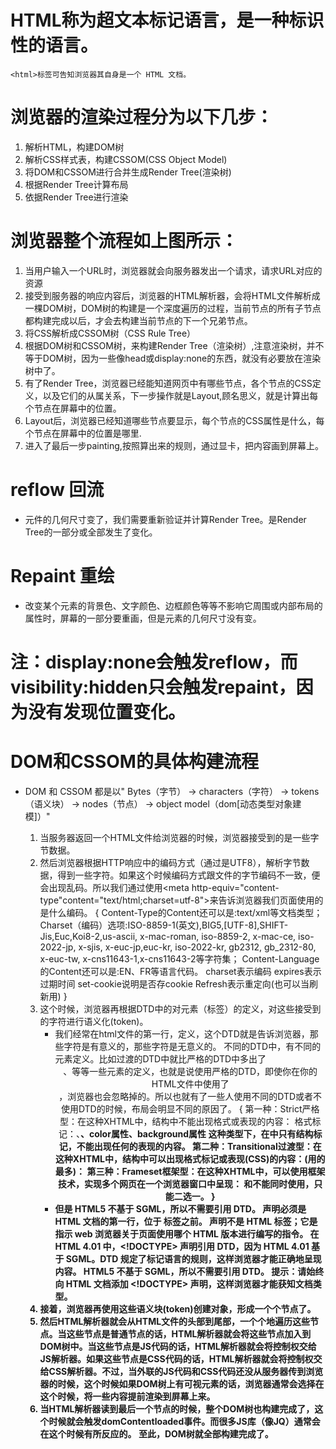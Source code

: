 <!--
 * @Author: your name
 * @Date: 2019-12-28 17:05:47
 * @LastEditTime : 2019-12-29 14:54:01
 * @LastEditors  : Please set LastEditors
 * @Description: In User Settings Edit
 * @FilePath: \beixiang_ly\ly_restart\20191228\1.md
 -->
 
# HTML称为超文本标记语言，是一种标识性的语言。
    <html>标签可告知浏览器其自身是一个 HTML 文档。
# 浏览器的渲染过程分为以下几步：
  1. 解析HTML，构建DOM树
  2. 解析CSS样式表，构建CSSOM(CSS Object Model)
  3. 将DOM和CSSOM进行合并生成Render Tree(渲染树)
  4. 根据Render Tree计算布局
  5. 依据Render Tree进行渲染



# 浏览器整个流程如上图所示：
  1. 当用户输入一个URL时，浏览器就会向服务器发出一个请求，请求URL对应的资源
  2. 接受到服务器的响应内容后，浏览器的HTML解析器，会将HTML文件解析成一棵DOM树，DOM树的构建是一个深度遍历的过程，当前节点的所有子节点都构建完成以后，才会去构建当前节点的下一个兄弟节点。
  3. 将CSS解析成CSSOM树（CSS Rule Tree）
  4. 根据DOM树和CSSOM树，来构建Render Tree（渲染树）,注意渲染树，并不等于DOM树，因为一些像head或display:none的东西，就没有必要放在渲染树中了。
  5. 有了Render Tree，浏览器已经能知道网页中有哪些节点，各个节点的CSS定义，以及它们的从属关系，下一步操作就是Layout,顾名思义，就是计算出每个节点在屏幕中的位置。
  6. Layout后，浏览器已经知道哪些节点要显示，每个节点的CSS属性是什么，每个节点在屏幕中的位置是哪里.
  7. 进入了最后一步painting,按照算出来的规则，通过显卡，把内容画到屏幕上。


# reflow 回流
  * 元件的几何尺寸变了，我们需要重新验证并计算Render Tree。是Render Tree的一部分或全部发生了变化。
# Repaint 重绘
  * 改变某个元素的背景色、文字颜色、边框颜色等等不影响它周围或内部布局的属性时，屏幕的一部分要重画，但是元素的几何尺寸没有变。
# 注：display:none会触发reflow，而visibility:hidden只会触发repaint，因为没有发现位置变化。

# DOM和CSSOM的具体构建流程
  * DOM 和 CSSOM 都是以" Bytes（字节） → characters（字符） → tokens（语义块） → nodes（节点） → object model（dom[动态类型对象建模]）"

    1. 当服务器返回一个HTML文件给浏览器的时候，浏览器接受到的是一些字节数据。
    2. 然后浏览器根据HTTP响应中的编码方式（通过是UTF8），解析字节数据，得到一些字符。如果这个时候编码方式跟文件的字节编码不一致，便会出现乱码。所以我们通过使用<meta http-equiv="content-type"content="text/html;charset=utf-8">来告诉浏览器我们页面使用的是什么编码。
        { 
            Content-Type的Content还可以是:text/xml等文档类型；
            Charset（编码）选项:ISO-8859-1(英文),BIG5,[UTF-8],SHIFT-Jis,Euc,Koi8-2,us-ascii, x-mac-roman, iso-8859-2, x-mac-ce, iso-2022-jp, x-sjis, x-euc-jp,euc-kr, iso-2022-kr, gb2312, gb_2312-80, x-euc-tw, x-cns11643-1,x-cns11643-2等字符集；
            Content-Language的Content还可以是:EN、FR等语言代码。
                charset表示编码
                expires表示过期时间
                set-cookie说明是否存cookie
                Refresh表示重定向(也可以当刷新用)
        }
    3. 这个时候，浏览器再根据DTD中的对元素（标签）的定义，对这些接受到的字符进行语义化(token)。
        * 我们经常在html文件的第一行，定义<!DOCTYPE HTML PUBLIC "-//W3C//DTD HTML 4.01Transitional//EN" "http://www.w3.org/TR/html4/loose.dtd">，这个DTD就是告诉浏览器，那些字符是有意义的，那些字符是无意义的。
        不同的DTD中，有不同的元素定义。比如过渡的DTD中就比严格的DTD中多出了<center>、<font>等等一些元素的定义，也就是说使用严格的DTD，即使你在你的HTML文件中使用了<center>，浏览器也会忽略掉的。所以也就有了一些人使用不同的DTD或者不使用DTD的时候，布局会明显不同的原因了。
        {
            第一种：Strict严格型：在这种XHTML中，结构中不能出现格式或表现的内容：
                格式标记：<font>、<b>、color属性、background属性
                这种类型下，在<body>中只有结构标记，不能出现任何的表现的内容。
                <!DOCTYPE html PUBLIC"-//W3C//DTD XHTML 1.0 Strict//EN""http://www.w3.org/TR/xhtml1/DTD/xhtml1-strict.dtd">
            第二种：Transitional过渡型：在这种XHTML中，结构中可以出现格式标记或表现(CSS)的内容：(用的最多)：
                <!DOCTYPE html PUBLIC "-//W3C//DTD XHTML 1.0 Transitional//EN" "http://www.w3.org/TR/xhtml1/DTD/xhtml1-transitional.dtd">
            第三种：Frameset框架型：在这种XHTML中，可以使用框架技术，实现多个网页在一个浏览器窗口中呈现：
                <!DOCTYPE html PUBLIC "-//W3C//DTD XHTML 1.0 Frameset//EN""http://www.w3.org/TR/xhtml1/DTD/xhtml1-frameset.dtd">
                <body>和<frameset>不能同时使用，只能二选一。
        }
        * 但是 HTML5 不基于 SGML，所以不需要引用 DTD。
            <!DOCTYPE> 声明必须是 HTML 文档的第一行，位于 <html> 标签之前。
            <!DOCTYPE> 声明不是 HTML 标签；它是指示 web 浏览器关于页面使用哪个 HTML 版本进行编写的指令。
            在 HTML 4.01 中，<!DOCTYPE> 声明引用 DTD，因为 HTML 4.01 基于 SGML。DTD 规定了标记语言的规则，这样浏览器才能正确地呈现内容。
            HTML5 不基于 SGML，所以不需要引用 DTD。
            提示：请始终向 HTML 文档添加 <!DOCTYPE> 声明，这样浏览器才能获知文档类型。
    4. 接着，浏览器再使用这些语义块(token)创建对象，形成一个个节点了。
    5. 然后HTML解析器就会从HTML文件的头部到尾部，一个个地遍历这些节点。当这些节点是普通节点的话，HTML解析器就会将这些节点加入到DOM树中。当这些节点是JS代码的话，HTML解析器就会将控制权交给JS解析器。如果这些节点是CSS代码的话，HTML解析器就会将控制权交给CSS解析器。不过，当外联的JS代码和CSS代码还没从服务器传到浏览器的时候，这个时候如果DOM树上有可视元素的话，浏览器通常会选择在这个时候，将一些内容提前渲染到屏幕上来。
    6. 当HTML解析器读到最后一个节点的时候，整个DOM树也构建完成了，这个时候就会触发domContentloaded事件。而很多JS库（像JQ）通常会在这个时候有所反应的。
    至此，DOM树就全部构建完成了。

